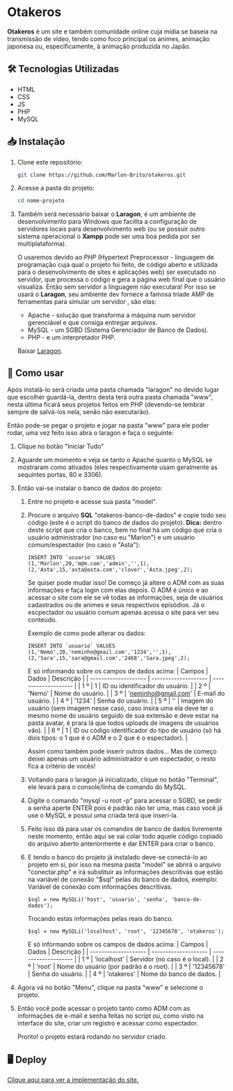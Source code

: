 # Otakeros

__Otakeros__ é um site e também comunidade online cuja mídia se baseia na transmissão de vídeo, tendo como foco principal os animes, animação japonesa ou, especificamente, à animação produzida no Japão.

## 🛠️ Tecnologias Utilizadas

* HTML
* CSS
* JS
* PHP
* MySQL

## 📥 Instalação

1. Clone este repositório:
   ```bash
   git clone https://github.com/Marlon-Brito/otakeros.git

2. Acesse a pasta do projeto:
   ```bash
   cd nome-projeto

3. Também será necessário baixar o __Laragon__, é um ambiente de desenvolvimento para Windows que facilita a configuração de servidores locais para desenvolvimento web (ou se possuir outro sistema operacional o **Xampp** pode ser uma boa pedida por ser multiplataforma).

   O usaremos devido ao _PHP_ (Hypertext Preprocessor - linguagem de programação cuja qual o projeto foi feito, de código aberto e utilizada para o desenvolvimento de sites e aplicações web) ser executado no servidor, que processa o código e gera a página web final que o usuário visualiza.
   Então sem servidor a linguagem não executará! Por isso se usará o **Laragon**, seu ambiente dev fornece a famosa tríade AMP de ferramentas para simular um servidor , são elas:
     * Apache - solução que transforma a máquina num servidor gerenciável e que consiga entregar arquivos.
     * MySQL - um SGBD (Sistema Gerenciador de Banco de Dados).
     * PHP - e um interpretador PHP.
  
   Baixar [Laragon](https://laragon.org/download/).
  
## 🚀 Como usar

   Após instalá-lo será criada uma pasta chamada "laragon" no devido lugar que escolher guardá-la, dentro desta terá outra pasta chamada "www", nesta última ficará seus projetos feitos em PHP (devendo-se lembrar sempre de salvá-los nela, senão não executarão).
   
   Então pode-se pegar o projeto e jogar na pasta "www" para ele poder rodar, uma vez feito isso abra o laragon e faça o seguinte:
1. Clique no botão "Iniciar Tudo"
2. Aguarde um momento e veja se tanto o Apache quanto o MySQL se mostraram como ativados (eles respectivamente usam geralmente as sequintes portas, 80 e 3306).
3. Então vai-se instalar o banco de dados do projeto:
   1. Entre no projeto e acesse sua pasta "model".
   2. Procure o arquivo **SQL** "otakeros-banco-de-dados" e copie todo seu código (este é o script do banco de dados do projeto).
      **Dica:** dentro deste script que cria o banco, bem no final há um código que cria o usuário administrador (no caso eu "Marlon") e um usuário comum/espectador (no caso o "Asta"):
      ```
      INSERT INTO `usuario` VALUES (1,'Marlon',20,'m@m.com','admin','',1), (2,'Asta',15,'asta@asta.com','clover','Asta.jpeg',2);
      ```
      Se quiser pode mudar isso! De começo já altere o ADM com as suas informações e faça login com elas depois. O ADM é único e ao acessar o site com ele se vê todas as informações, seja de usuários cadastrados ou de animes e seus respectivos episódios. Já o escpectador ou usuário comum apenas acessa o site para ver seu conteúdo.

      Exemplo de como pode alterar os dados:
       ```
      INSERT INTO `usuario` VALUES (1,'Nemo',20,'neminho@gmail.com','1234','',1), (2,'Sara',15,'sara@gmail.com','2468','Sara.jpeg',2);
      ```
      E só informando sobre os campos de dados acima:
      | Campos               | Dados                | Descrição            |
      | -------------------- | -------------------- | -------------------- |
      | 1 º                  | 1                    | ID ou identificador do usuário.               |
      | 2 º                  | 'Nemo'               | Nome do usuário.      |
      | 3 º                  | 'neminho@gmail.com'  | E-mail do usuário.    |
      | 4 º                  | '1234'               | Senha do usuário.     |
      | 5 º                  | ''                   | Imagem do usuário (sem imagem nesse caso, caso insira uma ela deve ter o mesmo nome do usuário seguido de sua extensão e deve estar na pasta avatar, é prara lá que todos uploads de imagens de usuários vão).              |
      | 6 º     | 1     | ID ou código identificador do tipo de usuário (só há dois tipos: o 1 que é o ADM e o 2 que é o espectador). |
      
      Assim como também pode inserir outros dados... Mas de começo deixei apenas um usuário administrador e um espectador, o resto fica a critério de vocês!
   4. Voltando para o laragon já inicializado, clique no botão "Terminal", ele levará para o console/linha de comando do MySQL.
   5. Digite o comando "mysql -u root -p" para acessar o SGBD, se pedir a senha aperte ENTER pois é padrão não ter uma, mas caso você já use o MySQL e possui uma criada terá que inserí-la.
   6. Feito isso dá para usar os comandos de banco de dados livremente neste momento, então aqui se vai colar todo aquele código copiado do arquivo aberto anteriormente e dar ENTER para criar o banco.
   7. E tendo o banco do projeto já instalado deve-se conectá-lo ao projeto em si, por isso na mesma pasta "model" se abrirá o arquivo "conectar.php" e irá substituir as informações descritivas que estão na variável de conexão "$sql" pelas do banco de dados, exemplo:
      Variável de conexão com informações descritivas.
      ```
      $sql = new MySQLi('host', 'usuario', 'senha', 'banco-de-dados'); 
      ```
      Trocando estas informações pelas reais do banco.
      ```
      $sql = new MySQLi('localhost', 'root', '12345678', 'otakeros'); 
      ```
      E só informando sobre os campos de dados acima:
      | Campos               | Dados                | Descrição            |
      | -------------------- | -------------------- | -------------------- |
      | 1 º                  | 'localhost'                   | Servidor (no caso é o local).               |
      | 2 º                  | 'root'               | Nome do usuário (por padrão é o root).      |
      | 3 º                  | '12345678'  | Senha do usuário.    |
      | 4 º                  | 'otakeros'  | Nome do banco de dados.    |
   
5. Agora vá no botão "Menu", clique na pasta "www" e selecione o projeto.
6. Então você pode acessar o projeto tanto como ADM com as informações de e-mail e senha feitas no script ou, como visto na interface do site, criar um registro e acessar como espectador.
     
   Pronto! o projeto estará rodando no servidor criado.

## 🖥️ Deploy

   [Clique aqui para ver a implementação do site.](https://otakeros.infinityfreeapp.com)
